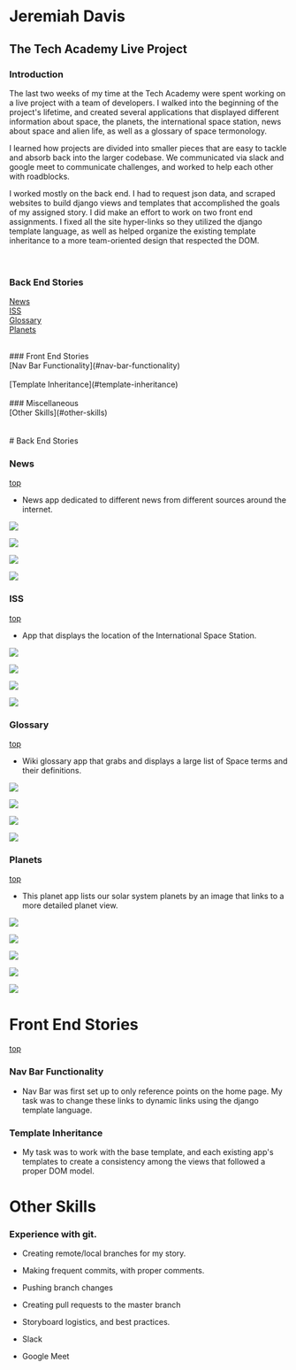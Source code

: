 # Jeremiah Davis
## The Tech Academy Live Project

### Introduction
The last two weeks of my time at the Tech Academy were spent working on a live project with a team of developers.  I walked into the beginning of the project's lifetime, and created several applications that displayed different information about space, the planets, the international space station, news about space and alien life, as well as a glossary of space termonology.

I learned how projects are divided into smaller pieces that are easy to tackle and absorb back into the larger codebase.  We communicated via slack and google meet to communicate challenges, and worked to help each other with roadblocks.

I worked mostly on the back end.  I had to request json data, and scraped websites to build django views and templates that accomplished the goals of my assigned story.  I did make an effort to work on two front end assignments.  I fixed all the site hyper-links so they utilized the django template language, as well as helped organize the existing template inheritance to a more team-oriented design that respected the DOM.<br><br>
<br>
### Back End Stories<br>
[News](#news)<br>
[ISS](#iss)<br>
[Glossary](#glossary)<br>
[Planets](#planets)<br>

<br>
### Front End Stories<br>
[Nav Bar Functionality](#nav-bar-functionality)<br><br>
[Template Inheritance](#template-inheritance)
<br>
<br>
### Miscellaneous <br>
[Other Skills](#other-skills)
<br>
<br>
<br>
# Back End Stories

### News 
[top](#)

* News app dedicated to different news from different sources around the internet.<br>

![](https://github.com/jeremiahd/JobPlacement/blob/master/news/news03.png)

![](https://github.com/jeremiahd/JobPlacement/blob/master/news/news02.png)

![](https://github.com/jeremiahd/JobPlacement/blob/master/news/news01.png)

![](https://github.com/jeremiahd/JobPlacement/blob/master/news/news04.png)


### ISS
[top](#)

* App that displays the location of the International Space Station.<br>

![](https://github.com/jeremiahd/JobPlacement/blob/master/iss/iss03.png)

![](https://github.com/jeremiahd/JobPlacement/blob/master/iss/iss01.png)

![](https://github.com/jeremiahd/JobPlacement/blob/master/iss/iss02.png)

![](https://github.com/jeremiahd/JobPlacement/blob/master/iss/iss04.png)


### Glossary
[top](#)

* Wiki glossary app that grabs and displays a large list of Space terms and their definitions.<br>

![](https://github.com/jeremiahd/JobPlacement/blob/master/glossary/glossary03.png)

![](https://github.com/jeremiahd/JobPlacement/blob/master/glossary/glossary04.png)

![](https://github.com/jeremiahd/JobPlacement/blob/master/glossary/glossary02.png)

![](https://github.com/jeremiahd/JobPlacement/blob/master/glossary/glossary01.png)


### Planets
[top](#)

* This planet app lists our solar system planets by an image that links to a more detailed planet view.<br>

![](https://github.com/jeremiahd/JobPlacement/blob/master/planets/planets04.png)

![](https://github.com/jeremiahd/JobPlacement/blob/master/planets/planets05.png)

![](https://github.com/jeremiahd/JobPlacement/blob/master/planets/planets01.png)

![](https://github.com/jeremiahd/JobPlacement/blob/master/planets/planets02.png)

![](https://github.com/jeremiahd/JobPlacement/blob/master/planets/planets03.png)


# Front End Stories
[top](#)
### Nav Bar Functionality
* Nav Bar was first set up to only reference points on the home page.  My task was to change these links to dynamic links using the django template language.

### Template Inheritance
* My task was to work with the base template, and each existing app's templates to create a consistency among the views that followed a proper DOM model.


# Other Skills
### Experience with git.
* Creating remote/local branches for my story.
* Making frequent commits, with proper comments.
* Pushing branch changes
* Creating pull requests to the master branch

* Storyboard logistics, and best practices.

* Slack
* Google Meet
